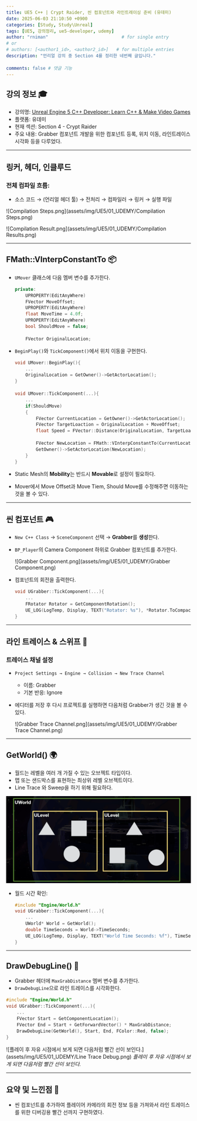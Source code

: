 ```yaml
---
title: UE5 C++ | Crypt Raider, 씬 컴포넌트와 라인트레이싱 준비 (유데미)
date: 2025-06-03 21:10:50 +0900
categories: [Study, Study\Unreal]
tags: [UE5, 강의정리, ue5-developer, udemy]
author: "rniman"                            # for single entry
# or
# authors: [<author1_id>, <author2_id>]   # for multiple entries
description: "언리얼 강의 중 Section 4를 정리한 네번째 글입니다."

comments: false # 댓글 기능
---
```


## 강의 정보 🎓
- 강의명: [Unreal Engine 5 C++ Developer: Learn C++ & Make Video Games](https://www.udemy.com/course/unrealcourse-korean/?couponCode=CP130525)
- 플랫폼: 유데미
- 현재 섹션: Section 4 - Crypt Raider
- 주요 내용: Grabber 컴포넌트 개발을 위한 컴포넌트 등록, 위치 이동, 라인트레이스 시각화 등을 다루었다.

---

## 링커, 헤더, 인클루드

### 전체 컴파일 흐름:

- 소스 코드 → (언리얼 헤더 툴) → 전처리 → 컴파일러 → 링커 → 실행 파일

![Compilation Steps.png](assets/img/UE5/01_UDEMY/Compilation Steps.png)

![Compilation Result.png](assets/img/UE5/01_UDEMY/Compilation Results.png)

---

## FMath::VInterpConstantTo 📦

- `UMover` 클래스에 다음 멤버 변수를 추가한다.
    
    ```cpp
    private:
    	UPROPERTY(EditAnyWhere)
    	FVector MoveOffset;
    	UPROPERTY(EditAnyWhere)
    	float MoveTime = 4.0f;
    	UPROPERTY(EditAnyWhere)
    	bool ShouldMove = false;
    	
    	FVector OriginalLocation;
    ```
    
- `BeginPlay()`와 `TickComponent()`에서 위치 이동을 구현한다.
    
    ```cpp
    void UMover::BeginPlay(){
    	...
    	OriginalLocation = GetOwner()->GetActorLocation();
    }
    
    void UMover::TickComponent(...){
    	...
    	if(ShouldMove)
    	{
    		FVector CurrentLocation = GetOwner()->GetActorLocation();
    		FVector TargetLoaction = OriginalLocation + MoveOffset;
    		float Speed = FVector::Distance(OriginalLocation, TargetLoaction) / MoveTime;
    
    		FVector NewLocation = FMath::VInterpConstantTo(CurrentLocation, TargetLoaction, DeltaTime, Speed);
    		GetOwner()->SetActorLocation(NewLocation);
    	}
    }
    ```
    
- Static Mesh의 **Mobility**는 반드시 **Movable**로 설정이 필요하다.
- Mover에서 Move Offset과 Move Tiem, Should Move를 수정해주면 이동하는 것을 볼 수 있다.

---

## 씬 컴포넌트 🎮

- `New C++ Class` → `SceneComponent` 선택 → **Grabber**를 **생성**한다.
- `BP_Player`의 Camera Component 하위로 Grabber 컴포넌트를 추가한다.
    
    ![Grabber Component.png](assets/img/UE5/01_UDEMY/Grabber Component.png)
    
- 컴포넌트의 회전을 출력한다.
    
    ```cpp
    void UGrabber::TickComponent(...){
    	...
    	FRotator Rotator = GetComponentRotation();
    	UE_LOG(LogTemp, Display, TEXT("Rotator: %s"), *Rotator.ToCompactString());
    }
    ```
    
---

## 라인 트레이스 & 스위프 🔦

### 트레이스 채널 설정

- `Project Settings → Engine → Collision → New Trace Channel`
    - 이름: Grabber
    - 기본 반응: Ignore
- 에디터를 저장 후 다시 프로젝트를 실행하면 다음처럼 Grabber가 생긴 것을 볼 수 있다.
    
    ![Grabber Trace Channel.png](assets/img/UE5/01_UDEMY/Grabber Trace Channel.png)
    
---

## GetWorld() 🌍

- 월드는 레벨을 여러 개 가질 수 있는 오브젝트 타입이다.
- 맵 또는 샌드박스를 표현하는 최상위 레벨 오브젝트이다.
- Line Trace 와 Sweep을 하기 위해 필요하다.

![UWorld.png](assets/img/UE5/01_UDEMY/UWorld.png)

- 월드 시간 확인:
    
    ```cpp
    #include "Engine/World.h"
    void UGrabber::TickComponent(...){
    	...
    	UWorld* World = GetWorld();
    	double TimeSeconds = World->TimeSeconds;
    	UE_LOG(LogTemp, Display, TEXT("World Time Seconds: %f"), TimeSeconds);
    }
    ```
    
---

## DrawDebugLine() 🧪

- Grabber 헤더에 `MaxGrabDistance` 멤버 변수를 추가한다.
- `DrawDebugLine`으로 라인 트레이스를 시각화한다.

```cpp
#include "Engine/World.h"
void UGrabber::TickComponent(...){
	...
	FVector Start = GetComponentLocation();
	FVector End = Start + GetForwardVector() * MaxGrabDistance;
	DrawDebugLine(GetWorld(), Start, End, FColor::Red, false);
}
```

![플레이 후 자유 시점에서 보게 되면 다음처럼 빨간 선이 보인다.](assets/img/UE5/01_UDEMY/Line Trace Debug.png)
_플레이 후 자유 시점에서 보게 되면 다음처럼 빨간 선이 보인다._

---

## 요약 및 느낀점 📝

- 씬 컴포넌트를 추가하여 플레이어 카메라의 회전 정보 등을 가져와서 라인 트레이스를 위한 디버깅용 빨간 선까지 구현하였다.

